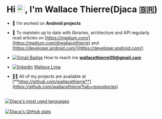 <h1 align="center">Hi <img src="https://media.giphy.com/media/hvRJCLFzcasrR4ia7z/giphy.gif" width="25px">, I'm Wallace Thierre(Djaca 🇧🇷)</h1>

- 🔭 I’m worked on **Android projects**

- 📝 To maintein up to date with libraries, archtecture and API regularly read articles on [https://medium.com/](https://medium.com/@wallacethierre) and [https://developer.android.com/](https://developer.android.com/)

- [![Gmail Badge](https://img.shields.io/badge/-Gmail-c14438?style=flat-square&logo=Gmail&logoColor=white&link=mailto:wallacethierre09@gmail.com)](mailto:wallacethierre09@gmail.com) How to reach me **wallacethierre09@gmail.com**

- [![linkedin](https://img.shields.io/badge/-wallacethierre-blue?style=flat-square&logo=Linkedin&logoColor=white)](https://www.linkedin.com/in/wallace-lima-1130691b/) [Wallace Lima](https://www.linkedin.com/in/wallace-lima-1130691b/)

- 👨‍💻 All of my projects are available at [**https://github.com/wallacethierre**](https://github.com/wallacethierre?tab=repositories)
</br>

<a href="https://github.com/wallacethierre?tab=repositories&q=&type=source">
  <img align="top" alt="Djaca's most used languages" src="https://github-readme-stats.vercel.app/api/top-langs/?username=wallacethierre&layout=compact" />
</a>
</br>
</br>
<a href="https://github.com/wallacethierre?tab=repositories&q=&type=source">
  <img alt="Djaca's GitHub stats" src="https://github-readme-stats.vercel.app/api?username=wallacethierre&count_private=true&show_icons=true" />
</a>
</br>
</br>


<!--
**wallacethierre/wallacethierre** is a ✨ _special_ ✨ repository because its `README.md` (this file) appears on your GitHub profile.

Here are some ideas to get you started:

- 🔭 I’m currently working on ...
- 🌱 I’m currently learning ...
- 👯 I’m looking to collaborate on ...
- 🤔 I’m looking for help with ...
- 💬 Ask me about ...
- 📫 How to reach me: ...
- 😄 Pronouns: ...
- ⚡ Fun fact: ...
-->
